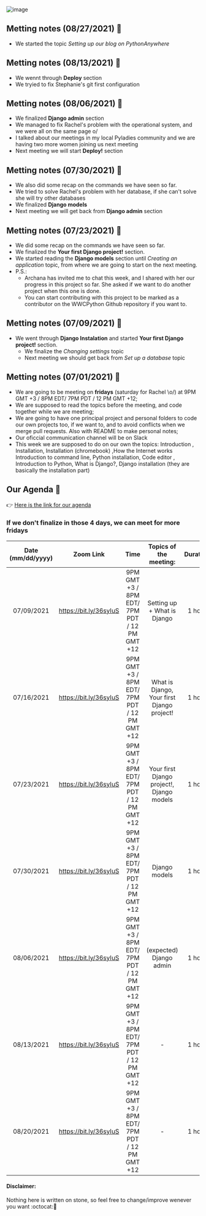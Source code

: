![image](https://user-images.githubusercontent.com/50220493/124313224-f0424280-db46-11eb-8081-9500baf0bb82.png)

## Metting notes (08/27/2021) :bookmark_tabs:
- We started the topic _Setting up our blog on PythonAnywhere_ 

## Metting notes (08/13/2021) :bookmark_tabs:
- We wennt through **Deploy** section
- We tryied to fix Stephanie's git first configuration

## Metting notes (08/06/2021) :bookmark_tabs:
- We finalized **Django admin** section
- We managed to fix Rachel's problem with the operational system, and we were all on the same page o/
- I talked about our meetings in my local Pyladies community and we are having two more women joining us next meeting 
- Next meeting we will start **Deploy!** section

## Metting notes (07/30/2021) :bookmark_tabs:
- We also did some recap on the commands we have seen so far.
- We tried to solve Rachel's problem with her database, if she can't solve she will try other databases
- We finalized **Django models** 
- Next meeting we will get back from **Django admin** section

## Metting notes (07/23/2021) :bookmark_tabs:
- We did some recap on the commands we have seen so far.
- We finalized the **Your first Django project!** section.
- We started reading the **Django models** section until _Creating an application_ topic, from where we are going to start on the next meeting.
- P.S.:
  - Archana has invited me to chat this week, and I shared with her our progress in this project so far. She asked if we want to do another project when this one is done.
  - You can start contributing with this project to be marked as a contributor on the WWCPython Github repository if you want to.

## Metting notes (07/09/2021) :bookmark_tabs:
- We went through **Django Instalation** and started **Your first Django project!** section.
  - We finalize the _Changing settings_ topic
  - Next meeting we should get back from _Set up a database_ topic

## Metting notes (07/01/2021) :bookmark_tabs:
- We are going to be meeting on **fridays** (saturday for Rachel \o/) at 9PM GMT +3 / 8PM EDT/ 7PM PDT / 12 PM GMT +12; 
- We are supposed to read the topics before the meeting, and code together while we are meeting;
- We are going to have one principal project and personal folders to code our own projects too, if we want to, and to avoid conflicts when we merge pull requests. Also with README to make personal notes;
- Our oficcial communication channel will be on Slack
- This week we are supposed to do on our own the topics: Introduction , Installation, Installation (chromebook) ,How the Internet works 
Introduction to command line, Python installation, Code editor , Introduction to Python, What is Django?, Django installation  (they are basically the installation part)

## Our Agenda :calendar:

:point_right: [Here is the link for our agenda](https://calendar.google.com/calendar/u/0?cid=NXZpZ2Iwb29zaGM2MnU0aXZoM3RqdGFlZmdAZ3JvdXAuY2FsZW5kYXIuZ29vZ2xlLmNvbQ)

### If we don't finalize in those 4 days, we can meet for more fridays 
| Date (mm/dd/yyyy) |    Zoom Link   |      Time     | Topics of the meeting:|  Duration |
|:-----------------:|----------------|:-------------:|:--------------:| :--------:|
|    07/09/2021     | https://bit.ly/36syIuS  |  9PM GMT +3 / 8PM EDT/ 7PM PDT / 12 PM GMT +12   |   Setting up + What is Django  |   1 hour  |
|    07/16/2021     | https://bit.ly/36syIuS  |  9PM GMT +3 / 8PM EDT/ 7PM PDT / 12 PM GMT +12   |   What is Django, Your first Django project!   |   1 hour  |
|    07/23/2021     | https://bit.ly/36syIuS  |  9PM GMT +3 / 8PM EDT/ 7PM PDT / 12 PM GMT +12   |   Your first Django project!, Django models    |   1 hour  |
|    07/30/2021     | https://bit.ly/36syIuS  |  9PM GMT +3 / 8PM EDT/ 7PM PDT / 12 PM GMT +12   |   Django models  |   1 hour  |
|    08/06/2021     | https://bit.ly/36syIuS  |  9PM GMT +3 / 8PM EDT/ 7PM PDT / 12 PM GMT +12   |   (expected) Django admin  |   1 hour  |
|    08/13/2021     | https://bit.ly/36syIuS  |  9PM GMT +3 / 8PM EDT/ 7PM PDT / 12 PM GMT +12   |   - |   1 hour  |
|    08/20/2021     | https://bit.ly/36syIuS  |  9PM GMT +3 / 8PM EDT/ 7PM PDT / 12 PM GMT +12   |   - |   1 hour  |





#### Disclaimer: 
Nothing here is written on stone, so feel free to change/improve wenever you want :octocat::sunflower:
